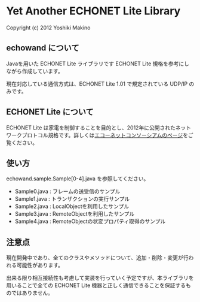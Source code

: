 Yet Another ECHONET Lite Library
============================

Copyright (c) 2012 Yoshiki Makino

echowand について
---------------
Javaを用いた ECHONET Lite ライブラリです ECHONET Lite 規格を参考にしながら作成しています。

現在対応している通信方式は、ECHONET Lite 1.01 で規定されている UDP/IP のみです。

ECHONET Lite について
-------------------
ECHONET Lite は家電を制御することを目的とし、2012年に公開されたネットワークプロトコル規格です。詳しくは[エコーネットコンソーシアムのページ](http://www.echonet.gr.jp)をご覧ください。

使い方
-----
echowand.sample.Sample[0-4].java を参照してください。

* Sample0.java : フレームの送受信のサンプル
* Sample1.java : トランザクションの実行サンプル
* Sample2.java : LocalObjectを利用したサンプル
* Sample3.java : RemoteObjectを利用したサンプル
* Sample4.java : RemoteObjectの状変プロパティ取得のサンプル

注意点
-----
現在開発中であり、全てのクラスやメソッドについて、追加・削除・変更が行われる可能性があります。

出来る限り相互接続性も考慮して実装を行っていく予定ですが、本ライブラリを用いることで全ての ECHONET Lite 機器と正しく通信できることを保証するものではありません。